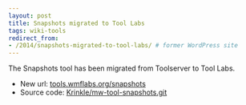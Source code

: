 ```yaml
---
layout: post
title: Snapshots migrated to Tool Labs
tags: wiki-tools
redirect_from:
- /2014/snapshots-migrated-to-tool-labs/ # former WordPress site
---
```


The Snapshots tool has been migrated from Toolserver to Tool Labs.

* New url: [tools.wmflabs.org/snapshots](https://tools.wmflabs.org/snapshots/)
* Source code: [Krinkle/mw-tool-snapshots.git](https://github.com/Krinkle/mw-tool-snapshots)
